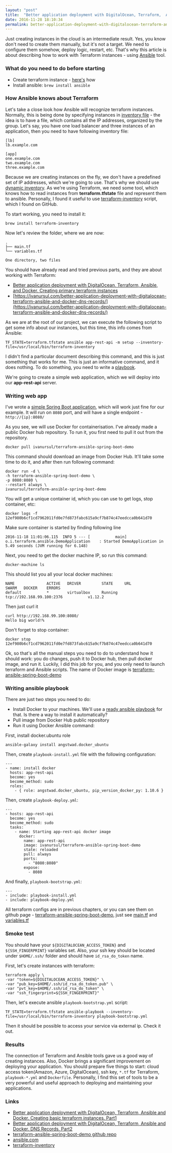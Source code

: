 ```yaml
---
layout: "post"
title:  "Better application deployment with DigitalOcean, Terraform,  Ansible and Docker. Connecting Terraform with Ansible."
date: 2016-11-28 18:10:34
permalink: better-application-deployment-with-digitalocean-terraform-ansible-and-docker-connecting-terraform-with-ansible
---
```



Just creating instances in the cloud is an intermediate result. Yes, you know don't need to create them manually, but it's not a target. We need to configure them somehow, deploy logic, restart, etc. That's why this article is about describing how to work with Terraform instances - using [Ansible](https://www.ansible.com/) tool.

### <a href="#whatdoyouneed" name="whatdoyouneed"><i class="fa fa-link anchor" aria-hidden="true"></i></a> What do you need to do before starting 

* Create terraform instance - [here's](https://ivanursul.com/better-application-deployment-with-terraform-ansible-and-docker-part-1/) how
* Install ansible: `brew install ansible`

### <a href="#howansibleknows" name="howansibleknows"><i class="fa fa-link anchor" aria-hidden="true"></i></a> How Ansible knows about Terraform 

Let's take a close look how Ansible will recognize terraform instances. Normally, this is being done by specifying instances in [inventory file](http://docs.ansible.com/ansible/intro_inventory.html) - the idea is to have a file, which contains all the IP addresses, organized by the group. Let's say, you have one load balancer and three instances of an application, then you need to have following inventory file:
```
[lb]
lb.example.com

[app]
one.example.com
two.example.com
three.example.com
```

Because we are creating instances on the fly, we don't have a predefined set of IP addresses, which we're going to use. That's why we should use [dynamic inventory](http://docs.ansible.com/ansible/intro_dynamic_inventory.html). As we're using Terraform, we need some tool, which knows how to read instances from **terraform.tfstate** file and represent them to ansible. Personally, I found it useful to use [terraform-inventory](https://github.com/adammck/terraform-inventory) script, which I found on GitHub.

To start working, you need to install it:

```
brew install terraform-inventory
```

Now let's review the folder, where we are now:
```
.
├── main.tf
└── variables.tf

One directory, two files
```
You should have already read and tried previous parts, and they are about working with Terraform:

* [Better application deployment with DigitalOcean, Terraform, Ansible, and Docker. Creating primary terraform instances](https://ivanursul.com/better-application-deployment-with-terraform-ansible-and-docker-part-1/)
* [https://ivanursul.com/better-application-deployment-with-digitalocean-terraform-ansible-and-docker-dns-records/](https://ivanursul.com/better-application-deployment-with-digitalocean-terraform-ansible-and-docker-dns-records/)

As we are at the root of our project, we can execute the following script to get some info about our instances, but this time, this info comes from Ansible:

```
TF_STATE=terraform.tfstate ansible app-rest-api -m setup --inventory-file=/usr/local/bin/terraform-inventory         
```

I didn't find a particular document describing this command, and this is just something that works for me.  This is just an informative command, and it does nothing. To do something, you need to write a [playbook](http://docs.ansible.com/ansible/playbooks.html).

We're going to create a simple web application, which we will deploy into our **app-rest-api** server.

### <a href="#writingwebapp" name="writingwebapp"><i class="fa fa-link anchor" aria-hidden="true"></i></a> Writing web app 
I've wrote a [simple Spring Boot application](https://github.com/ivanursul/terraform-ansible-spring-boot-demo/tree/a5915f4a94f2f61f9f3c083745188a64a19a4ba5), which will work just fine for our example. It will run on `8080` port, and will have a single endpoint - `http://{ip}:8080/`

As you see, we will use Docker for containerisation. I've already made a public Docker hub repository. To run it, you first need to pull it out from the repository.

```
docker pull ivanursul/terraform-ansible-spring-boot-demo
```
This command should download an image from Docker Hub. It'll take some time to do it, and after then run following command:

```
docker run -d \
-h terraform-ansible-spring-boot-demo \
-p 8080:8080 \
--restart always \
ivanursul/terraform-ansible-spring-boot-demo
```

You will get a unique container id, which you can use to get logs, stop container, etc:

```
docker logs -f 12ef980b6cf1cd7962011fd0e7fd873fabc615a9cf7b874c47eedcca0b641d70 
```

Make sure container is started by finding following line
```
2016-11-18 11:01:06.115  INFO 5 --- [           main] o.i.terraform.ansible.DemoApplication    : Started DemoApplication in 5.49 seconds (JVM running for 6.148)
```

Next, you need to get the docker machine IP, so run this command: 
```
docker-machine ls
```

This should list you all your local docker machines:

```
NAME              ACTIVE   DRIVER         STATE     URL                         SWARM   DOCKER    ERRORS
default           *        virtualbox     Running   tcp://192.168.99.100:2376           v1.12.2   
```

Then just curl it

```
curl http://192.168.99.100:8080/
Hello big world!%  
```

Don't forget to stop container:

```
docker stop 12ef980b6cf1cd7962011fd0e7fd873fabc615a9cf7b874c47eedcca0b641d70
```

Ok, so that's all the manual steps you need to do to understand how it should work: you do changes, push it to Docker hub, then pull docker image, and run it. Luckily, I did this job for you, and you only need to launch terraform and Ansible scripts. The name of Docker image is [terraform-ansible-spring-boot-demo](https://hub.docker.com/r/ivanursul/terraform-ansible-spring-boot-demo/)

### <a href="#writinplaybook" name="writingplaybook"><i class="fa fa-link anchor" aria-hidden="true"></i></a> Writing ansible playbook

There are just two steps you need to do:

* Install Docker to your machines. We'll use a [ready ansible playbook](https://github.com/angstwad/docker.ubuntu) for that. Is there a way to install it automatically? 
* Pull image from Docker Hub public repository
* Run it using Docker Ansible command:
 
First, install docker.ubuntu role
```
ansible-galaxy install angstwad.docker_ubuntu
```

Then, create `playbook-install.yml` file with the following configuration:
```
---
- name: install docker
  hosts: app-rest-api
  become: yes
  become_method: sudo
  roles:
    - { role: angstwad.docker_ubuntu, pip_version_docker_py: 1.10.6 }

``` 

Then, create `playbook-deploy.yml`:
```
---
- hosts: app-rest-api
  become: yes
  become_method: sudo
  tasks:
    - name: Starting app-rest-api docker image
      docker:
        name: app-rest-api
        image: ivanursul/terraform-ansible-spring-boot-demo
        state: reloaded
        pull: always
        ports:
          - "8080:8080"
        expose:
          - 8080

```


And finally, `playbook-bootstrap.yml`:

```
---
- include: playbook-install.yml
- include: playbook-deploy.yml

```

All terraform configs are in previous chapters, or you can see them on github page - [terraform-ansible-spring-boot-demo](https://github.com/ivanursul/terraform-ansible-spring-boot-demo/tree/a5915f4a94f2f61f9f3c083745188a64a19a4ba5/infrastructure), just see [main.tf](https://github.com/ivanursul/terraform-ansible-spring-boot-demo/blob/a5915f4a94f2f61f9f3c083745188a64a19a4ba5/infrastructure/main.tf) and [variables.tf](https://github.com/ivanursul/terraform-ansible-spring-boot-demo/blob/a5915f4a94f2f61f9f3c083745188a64a19a4ba5/infrastructure/variables.tf)

### <a href="#smoketest" name="smoketest"><i class="fa fa-link anchor" aria-hidden="true"></i></a> Smoke test

You should have your `${DIGITALOCEAN_ACCESS_TOKEN}` and `${SSH_FINGERPRINT}` variables set. Also, your ssh key should be located under `$HOME/.ssh/` folder and should have `id_rsa_do_token` name.

First, let's create instances with terraform:

```
terraform apply \  
-var "token=${DIGITALOCEAN_ACCESS_TOKEN}" \
-var "pub_key=$HOME/.ssh/id_rsa_do_token.pub" \
-var "pvt_key=$HOME/.ssh/id_rsa_do_token" \
-var "ssh_fingerprint=${SSH_FINGERPRINT}"
```

Then, let's execute ansible `playbook-bootstrap.yml` script:

```
TF_STATE=terraform.tfstate ansible-playbook --inventory-file=/usr/local/bin/terraform-inventory playbook-bootstrap.yml
```

Then it should be possible to access your service via external ip. Check it out.

### <a href="#results" name="results"><i class="fa fa-link anchor" aria-hidden="true"></i></a> Results
The connection of Terraform and Ansible tools gave us a good way of creating instances. Also, Docker brings a significant improvement on deploying your application. You should prepare five things to start: cloud access token(Amazon, Azure, DigitalOcean), ssh key, `*.tf` for Terraform, `playbook-*.yml` and `Dockerfile`. Personally, I find this set of tools to be a very powerful and useful approach to deploying and maintaining your applications. 

### <a href="#links" name="links"><i class="fa fa-link anchor" aria-hidden="true"></i></a> Links

* [Better application deployment with DigitalOcean, Terraform, Ansible and Docker. Creating basic terraform instances. Part1](https://ivanursul.com/better-application-deployment-with-terraform-ansible-and-docker-part-1/)
* [Better application deployment with DigitalOcean, Terraform, Ansible and Docker. DNS Records. Part2](https://ivanursul.com/better-application-deployment-with-digitalocean-terraform-ansible-and-docker-dns-records/)
* [ terraform-ansible-spring-boot-demo github repo](https://github.com/ivanursul/terraform-ansible-spring-boot-demo/tree/a5915f4a94f2f61f9f3c083745188a64a19a4ba5)
* [ansible.com](https://www.ansible.com/)
* [terraform-inventory](https://github.com/adammck/terraform-inventory)
